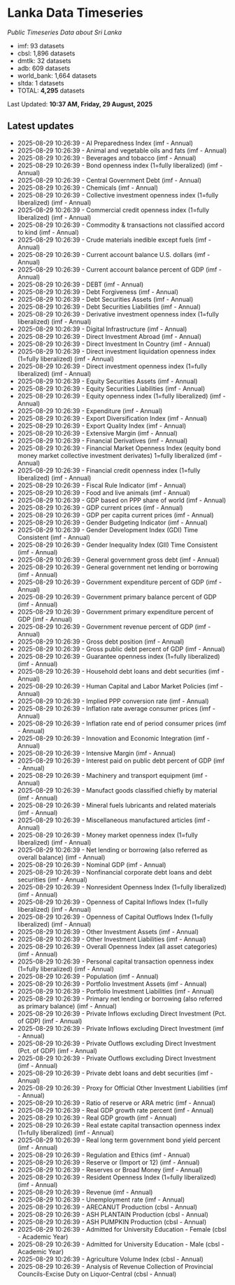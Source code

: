 # Lanka Data Timeseries
*Public Timeseries Data about Sri Lanka*

* imf: 93 datasets
* cbsl: 1,896 datasets
* dmtlk: 32 datasets
* adb: 609 datasets
* world_bank: 1,664 datasets
* sltda: 1 datasets
* TOTAL: **4,295** datasets

Last Updated: **10:37 AM, Friday, 29 August, 2025**

## Latest updates

* 2025-08-29 10:26:39 - AI Preparedness Index (imf - Annual)
* 2025-08-29 10:26:39 - Animal and vegetable oils and fats (imf - Annual)
* 2025-08-29 10:26:39 - Beverages and tobacco (imf - Annual)
* 2025-08-29 10:26:39 - Bond openness index (1=fully liberalized) (imf - Annual)
* 2025-08-29 10:26:39 - Central Government Debt (imf - Annual)
* 2025-08-29 10:26:39 - Chemicals (imf - Annual)
* 2025-08-29 10:26:39 - Collective investment openness index (1=fully liberalized) (imf - Annual)
* 2025-08-29 10:26:39 - Commercial credit openness index (1=fully liberalized) (imf - Annual)
* 2025-08-29 10:26:39 - Commodity & transactions not classified accord to kind (imf - Annual)
* 2025-08-29 10:26:39 - Crude materials inedible except fuels (imf - Annual)
* 2025-08-29 10:26:39 - Current account balance U.S. dollars (imf - Annual)
* 2025-08-29 10:26:39 - Current account balance percent of GDP (imf - Annual)
* 2025-08-29 10:26:39 - DEBT (imf - Annual)
* 2025-08-29 10:26:39 - Debt Forgiveness (imf - Annual)
* 2025-08-29 10:26:39 - Debt Securities Assets (imf - Annual)
* 2025-08-29 10:26:39 - Debt Securities Liabilities (imf - Annual)
* 2025-08-29 10:26:39 - Derivative investment openness index (1=fully liberalized) (imf - Annual)
* 2025-08-29 10:26:39 - Digital Infrastructure (imf - Annual)
* 2025-08-29 10:26:39 - Direct Investment Abroad (imf - Annual)
* 2025-08-29 10:26:39 - Direct Investment In Country (imf - Annual)
* 2025-08-29 10:26:39 - Direct investment liquidation openness index (1=fully liberalized) (imf - Annual)
* 2025-08-29 10:26:39 - Direct investment openness index (1=fully liberalized) (imf - Annual)
* 2025-08-29 10:26:39 - Equity Securities Assets (imf - Annual)
* 2025-08-29 10:26:39 - Equity Securities Liabilities (imf - Annual)
* 2025-08-29 10:26:39 - Equity openness index (1=fully liberalized) (imf - Annual)
* 2025-08-29 10:26:39 - Expenditure (imf - Annual)
* 2025-08-29 10:26:39 - Export Diversification Index (imf - Annual)
* 2025-08-29 10:26:39 - Export Quality Index (imf - Annual)
* 2025-08-29 10:26:39 - Extensive Margin (imf - Annual)
* 2025-08-29 10:26:39 - Financial Derivatives (imf - Annual)
* 2025-08-29 10:26:39 - Financial Market Openness Index (equity bond money market collective investment derivates) 1=fully liberalized (imf - Annual)
* 2025-08-29 10:26:39 - Financial credit openness index (1=fully liberalized) (imf - Annual)
* 2025-08-29 10:26:39 - Fiscal Rule Indicator (imf - Annual)
* 2025-08-29 10:26:39 - Food and live animals (imf - Annual)
* 2025-08-29 10:26:39 - GDP based on PPP share of world (imf - Annual)
* 2025-08-29 10:26:39 - GDP current prices (imf - Annual)
* 2025-08-29 10:26:39 - GDP per capita current prices (imf - Annual)
* 2025-08-29 10:26:39 - Gender Budgeting Indicator (imf - Annual)
* 2025-08-29 10:26:39 - Gender Development Index (GDI) Time Consistent (imf - Annual)
* 2025-08-29 10:26:39 - Gender Inequality Index (GII) Time Consistent (imf - Annual)
* 2025-08-29 10:26:39 - General government gross debt (imf - Annual)
* 2025-08-29 10:26:39 - General government net lending or borrowing (imf - Annual)
* 2025-08-29 10:26:39 - Government expenditure percent of GDP (imf - Annual)
* 2025-08-29 10:26:39 - Government primary balance percent of GDP (imf - Annual)
* 2025-08-29 10:26:39 - Government primary expenditure percent of GDP (imf - Annual)
* 2025-08-29 10:26:39 - Government revenue percent of GDP (imf - Annual)
* 2025-08-29 10:26:39 - Gross debt position (imf - Annual)
* 2025-08-29 10:26:39 - Gross public debt percent of GDP (imf - Annual)
* 2025-08-29 10:26:39 - Guarantee openness index (1=fully liberalized) (imf - Annual)
* 2025-08-29 10:26:39 - Household debt loans and debt securities (imf - Annual)
* 2025-08-29 10:26:39 - Human Capital and Labor Market Policies (imf - Annual)
* 2025-08-29 10:26:39 - Implied PPP conversion rate (imf - Annual)
* 2025-08-29 10:26:39 - Inflation rate average consumer prices (imf - Annual)
* 2025-08-29 10:26:39 - Inflation rate end of period consumer prices (imf - Annual)
* 2025-08-29 10:26:39 - Innovation and Economic Integration (imf - Annual)
* 2025-08-29 10:26:39 - Intensive Margin (imf - Annual)
* 2025-08-29 10:26:39 - Interest paid on public debt percent of GDP (imf - Annual)
* 2025-08-29 10:26:39 - Machinery and transport equipment (imf - Annual)
* 2025-08-29 10:26:39 - Manufact goods classified chiefly by material (imf - Annual)
* 2025-08-29 10:26:39 - Mineral fuels lubricants and related materials (imf - Annual)
* 2025-08-29 10:26:39 - Miscellaneous manufactured articles (imf - Annual)
* 2025-08-29 10:26:39 - Money market openness index (1=fully liberalized) (imf - Annual)
* 2025-08-29 10:26:39 - Net lending or borrowing (also referred as overall balance) (imf - Annual)
* 2025-08-29 10:26:39 - Nominal GDP (imf - Annual)
* 2025-08-29 10:26:39 - Nonfinancial corporate debt loans and debt securities (imf - Annual)
* 2025-08-29 10:26:39 - Nonresident Openness Index (1=fully liberalized) (imf - Annual)
* 2025-08-29 10:26:39 - Openness of Capital Inflows Index (1=fully liberalized) (imf - Annual)
* 2025-08-29 10:26:39 - Openness of Capital Outflows Index (1=fully liberalized) (imf - Annual)
* 2025-08-29 10:26:39 - Other Investment Assets (imf - Annual)
* 2025-08-29 10:26:39 - Other Investment Liabilities (imf - Annual)
* 2025-08-29 10:26:39 - Overall Openness Index (all asset categories) (imf - Annual)
* 2025-08-29 10:26:39 - Personal capital transaction openness index (1=fully liberalized) (imf - Annual)
* 2025-08-29 10:26:39 - Population (imf - Annual)
* 2025-08-29 10:26:39 - Portfolio Investment Assets (imf - Annual)
* 2025-08-29 10:26:39 - Portfolio Investment Liabilities (imf - Annual)
* 2025-08-29 10:26:39 - Primary net lending or borrowing (also referred as primary balance) (imf - Annual)
* 2025-08-29 10:26:39 - Private Inflows excluding Direct Investment (Pct. of GDP) (imf - Annual)
* 2025-08-29 10:26:39 - Private Inflows excluding Direct Investment (imf - Annual)
* 2025-08-29 10:26:39 - Private Outflows excluding Direct Investment (Pct. of GDP) (imf - Annual)
* 2025-08-29 10:26:39 - Private Outflows excluding Direct Investment (imf - Annual)
* 2025-08-29 10:26:39 - Private debt loans and debt securities (imf - Annual)
* 2025-08-29 10:26:39 - Proxy for Official Other Investment Liabilities (imf - Annual)
* 2025-08-29 10:26:39 - Ratio of reserve or ARA metric (imf - Annual)
* 2025-08-29 10:26:39 - Real GDP growth rate percent (imf - Annual)
* 2025-08-29 10:26:39 - Real GDP growth (imf - Annual)
* 2025-08-29 10:26:39 - Real estate capital transaction openness index (1=fully liberalized) (imf - Annual)
* 2025-08-29 10:26:39 - Real long term government bond yield percent (imf - Annual)
* 2025-08-29 10:26:39 - Regulation and Ethics (imf - Annual)
* 2025-08-29 10:26:39 - Reserve or (Import or 12) (imf - Annual)
* 2025-08-29 10:26:39 - Reserves or Broad Money (imf - Annual)
* 2025-08-29 10:26:39 - Resident Openness Index (1=fully liberalized) (imf - Annual)
* 2025-08-29 10:26:39 - Revenue (imf - Annual)
* 2025-08-29 10:26:39 - Unemployment rate (imf - Annual)
* 2025-08-29 10:26:39 - ARECANUT Production (cbsl - Annual)
* 2025-08-29 10:26:39 - ASH PLANTAIN Production (cbsl - Annual)
* 2025-08-29 10:26:39 - ASH PUMPKIN Production (cbsl - Annual)
* 2025-08-29 10:26:39 - Admitted for University Education - Female (cbsl - Academic Year)
* 2025-08-29 10:26:39 - Admitted for University Education - Male (cbsl - Academic Year)
* 2025-08-29 10:26:39 - Agriculture Volume Index (cbsl - Annual)
* 2025-08-29 10:26:39 - Analysis of Revenue Collection of Provincial Councils-Excise Duty on Liquor-Central (cbsl - Annual)